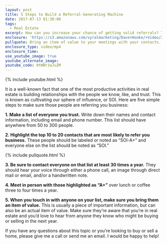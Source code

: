 ```yaml
---
layout: post
title: 5 Steps to Build a Referral-Generating Machine
date: 2017-07-13 01:30:00
tags:
  - Real Estate
excerpt: How can you increase your chance of getting solid referrals? Today I’ve laid out five steps that will help you do just that.
enclosure: 'https://s3.amazonaws.com/vyralmarketing/Dave+Hooke/+Video/2017/July/Central+PA+Real+Estate+Agent-+5+Steps+to+Build+a+Referral-Generating+Machine.mp4'
pullquote: Bring an item of value to your meetings with your contacts.
enclosure_type: video/mp4
enclosure_time:
use_youtube_image: true
youtube_alternate_image:
youtube_code: 0tWNr3aJuZM
---
```



{% include youtube.html %}

It is a well-known fact that one of the most productive activities in real estate is building relationships with the people we know, like, and trust. This is known as cultivating our sphere of influence, or SOI. Here are five simple steps to make sure those people are referring you business:

**1. Make a list of everyone you trust.** Write down their names and contact information, including email and phone number. This list should have anywhere from 50 to 300 people.

**2. Highlight the top 10 to 20 contacts that are most likely to refer you business.** These people should be labeled or noted as “SOI-A+” and everyone else on the list should be noted as “SOI.”

{% include pullquote.html %}

**3. Be sure to contact everyone on that list at least 30 times a year.** They should hear your voice through either a phone call, an image through direct mail or email, and/or a handwritten note.

**4. Meet in person with those highlighted as “A+”** over lunch or coffee three to four times a year.

**5. When you touch in with anyone on your list, make sure you bring them an item of value.** This is usually a piece of important information, but can also be an actual item of value. Make sure they’re aware that you’re in real estate and you’d love to hear from anyone they know who might be buying or selling in the next year.

If you have any questions about this topic or you’re looking to buy or sell a home, please give me a call or send me an email. I would be happy to help!